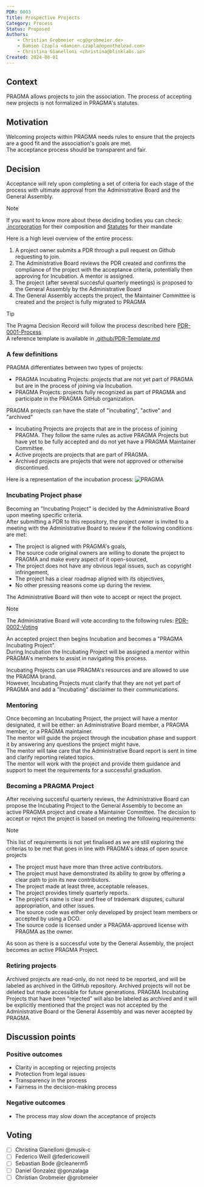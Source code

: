 ```yaml
---
PDR: 0003
Title: Prospective Projects
Category: Process
Status: Proposed 
Authors:
    - Christian Grobmeier <cg@grobmeier.de>
    - Damien Czapla <damien.czapla@openthelead.com>
    - Christina Gianelloni <christina@blinklabs.io>
Created: 2024-08-01
---
```


## Context

PRAGMA allows projects to join the association. The process of accepting new projects is not formalized in PRAGMA's statutes.

## Motivation

Welcoming projects within PRAGMA needs rules to ensure that the projects are a good fit and the association's goals are met.  
The acceptance process should be transparent and fair.

## Decision

Acceptance will rely upon completing a set of criteria for each stage of the process with ultimate approval from the Administrative Board and the General Assembly.

> [!NOTE]
> If you want to know more about these deciding bodies you can check: </br>
> [.incorporation](https://github.com/pragma-org/PDRs/tree/main/.incorporation) for their composition and [Statutes](https://github.com/pragma-org/PDRs/blob/main/.incorporation/20240422_Attachment_Statutes_Statuten_PRAGMA_signed.pdf) for their mandate

Here is a high level overview of the entire process:
1. A project owner submits a PDR through a pull request on Github requesting to join.
2. The Administrative Board reviews the PDR created and confirms the compliance of the project with the acceptance criteria, potentially then approving for Incubation. A mentor is assigned.
3. The project (after several succesful quarterly meetings) is proposed to the General Assembly by the Administrative Board
4. The General Assembly accepts the project, the Maintainer Committee is created and the project is fully migrated to PRAGMA 

> [!TIP]
> The Pragma Decision Record will follow the process described here [PDR-0001-Process](https://github.com/pragma-org/PDRs/tree/main/PDR-0001-Process)  
> A reference template is available in [.github/PDR-Template.md](https://github.com/pragma-org/PDRs/blob/main/.github/PDR-TEMPLATE.md)

### A few definitions

PRAGMA differentiates between two types of projects:
 - PRAGMA Incubating Projects: projects that are not yet part of PRAGMA but are in the process of joining via Incubation.
 - PRAGMA Projects: projects fully recognized as part of PRAGMA and participate in the PRAGMA GitHub organization.

PRAGMA projects can have the state of "incubating", "active" and "archived"
- Incubating Projects are projects that are in the process of joining PRAGMA. They follow the same rules as active PRAGMA Projects but have yet to be fully accepted and do not yet have a PRAGMA Maintainer Committee.
- Active projects are projects that are part of PRAGMA.
- Archived projects are projects that were not approved or otherwise discontinued.</br>

Here is a representation of the incubation process:
![PRAGMA](https://github.com/user-attachments/assets/88252854-35a5-459b-8fe3-6b17411acfd9)

### Incubating Project phase

Becoming an "Incubating Project" is decided by the Administrative Board upon meeting specific criteria. </br>
After submitting a PDR to this repository, the project owner is invited to a meeting with the Administrative Board to review if the following conditions are met:
  - The project is aligned with PRAGMA's goals,
  - The source code original owners are willing to donate the project to PRAGMA and make every aspect of it open-sourced,
  - The project does not have any obvious legal issues, such as copyright infringement,
  - The project has a clear roadmap aligned with its objectives,
  - No other pressing reasons come up during the review.

The Administrative Board will then vote to accept or reject the project. 
> [!NOTE]
> The Administrative Board will vote according to the following rules: [PDR-0002-Voting](https://github.com/pragma-org/PDRs/tree/main/PDR-0002-Voting)


An accepted project then begins Incubation and becomes a "PRAGMA Incubating Project".  
During Incubation the Incubating Project will be assigned a mentor within PRAGMA's members to assist in navigating this process. 

Incubating Projects can use PRAGMA's resources and are allowed to use the PRAGMA brand.  
However, Incubating Projects must clarify that they are not yet part of PRAGMA and add a "Incubating" disclaimer to their communications.


### Mentoring

Once becoming an Incubating Project, the project will have a mentor designated, it will be either: an Administrative Board member, a PRAGMA member, or a PRAGMA maintainer.   
The mentor will guide the project through the incubation phase and support it by answering any questions the project might have.  
The mentor will take care that the Administrative Board report is sent in time and clarify reporting related topics.  
The mentor will work with the project and provide them guidance and support to meet the requirements for a successful graduation.  

### Becoming a PRAGMA Project

After receiving succesful quarterly reviews, the Administrative Board can propose the Incubating Project to the General Assembly to become an active PRAGMA project and create a Maintainer Committee. The decision to accept or reject the project is based on meeting the following requirements:

> [!NOTE]
> This list of requirements is not yet finalised as we are still exploring the criterias to be met that goes in line with PRAGMA's ideas of open source projects

- The project must have more than three active contributors.
- The project must have demonstrated its ability to grow by offering a clear path to join its new contributors.
- The project made at least three, acceptable releases.
- The project provides timely quarterly reports.
- The project's name is clear and free of trademark disputes, cultural appropriation, and other issues.
- The source code was either only developed by project team members or accepted by using a DCO.
- The source code is licensed under a PRAGMA-approved license with PRAGMA as the owner.

As soon as there is a successful vote by the General Assembly, the project becomes an active PRAGMA Project.

### Retiring projects 

Archived projects are read-only, do not need to be reported, and will be labeled as archived in the GitHub repository. Archived projects will not be deleted but made accessible for future generations. PRAGMA Incubating Projects that have been "rejected" will also be labeled as archived and it will be explicitly mentioned that the project was not accepted by the Administrative Board or the General Assembly and was never accepted by PRAGMA.

## Discussion points

### Positive outcomes

- Clarity in accepting or rejecting projects
- Protection from legal issues
- Transparency in the process
- Fairness in the decision-making process

### Negative outcomes

- The process may slow down the acceptance of projects

## Voting 

- [ ] Christina Gianelloni @musik-c
- [ ] Federico Weill @federicoweill
- [ ] Sebastian Bode @cleanerm5
- [ ] Daniel Gonzalez @gonzalaga
- [ ] Christian Grobmeier @grobmeier
